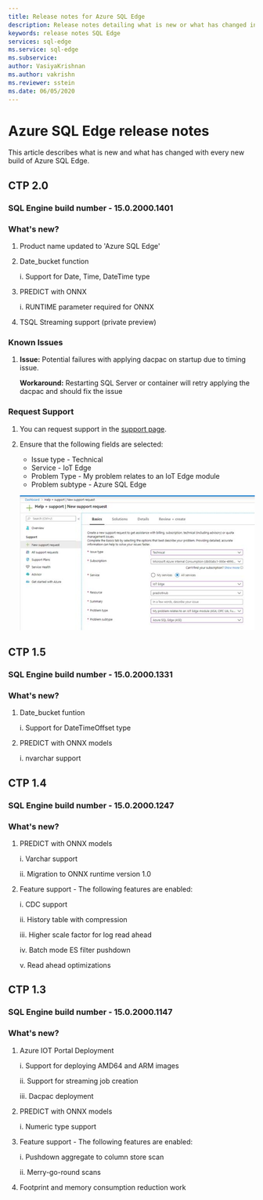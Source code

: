 ```yaml
---
title: Release notes for Azure SQL Edge 
description: Release notes detailing what is new or what has changed in teh Azure SQL Edge images 
keywords: release notes SQL Edge
services: sql-edge
ms.service: sql-edge
ms.subservice:
author: VasiyaKrishnan
ms.author: vakrishn
ms.reviewer: sstein
ms.date: 06/05/2020
---
```

# Azure SQL Edge release notes 

This article describes what is new and what has changed with every new build of Azure SQL Edge.

## CTP 2.0 
### SQL Engine build number - 15.0.2000.1401
### What's new?
1. 	Product name updated to 'Azure SQL Edge'
2.  Date_bucket function

    i. 	Support for Date, Time, DateTime type
3.	PREDICT with ONNX
    
    i. 	RUNTIME parameter required for ONNX 
    
4. 	TSQL Streaming support (private preview) 
 
### Known Issues

1. <b>Issue:</b> Potential failures with applying dacpac on startup due to timing issue.

    <b>Workaround:</b> Restarting SQL Server or container will retry applying the dacpac and should fix the issue
### Request Support
1. You can request support in the [support page](https://ms.portal.azure.com/#blade/Microsoft_Azure_Support/HelpAndSupportBlade/newsupportrequest).

4. Ensure that the following fields are selected: 
    * Issue type - Technical 
    * Service - IoT Edge
    * Problem Type - My problem relates to an IoT Edge module
    * Problem subtype - Azure SQL Edge

   ![Sample support ticket](media/get-support/support-ticket.png)

## CTP 1.5
### SQL Engine build number - 15.0.2000.1331
### What's new?
1. Date_bucket funtion
    
    i. Support for DateTimeOffset type
2. PREDICT with ONNX models

    i. nvarchar support
 
## CTP 1.4
### SQL Engine build number - 15.0.2000.1247
### What's new?
1.	PREDICT with ONNX models
 
    i.  Varchar support
    
    ii. Migration to ONNX runtime version 1.0 
2.	Feature support - The following features are enabled:

    i.   CDC support

    ii.  History table with compression

    iii. Higher scale factor for log read ahead

    iv.  Batch mode ES filter pushdown

    v.   Read ahead optimizations
 
## CTP 1.3
### SQL Engine build number - 15.0.2000.1147
### What's new?
1. Azure IOT Portal Deployment 

    i.   Support for deploying AMD64 and ARM images

    ii.  Support for streaming job creation

    iii. Dacpac deployment
2. PREDICT with ONNX models

    i. Numeric type support
3. Feature support - The following features are enabled:

    i.  Pushdown aggregate to column store scan

    ii. Merry-go-round scans
4. Footprint and memory consumption reduction work